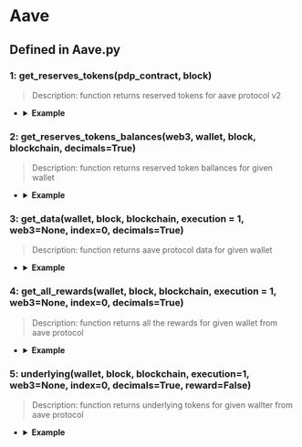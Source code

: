 # Aave

## Defined in Aave.py


### 1: get_reserves_tokens(pdp_contract, block)

> Description: function returns reserved tokens for aave protocol v2

- <details><summary><b>Example</b></summary>

  ```
  from defyes.functions import *

  from defyes import Aave

  f1 = get_contract('0x057835Ad21a177dbdd3090bB1CAE03EaCF78Fc6d', ETHEREUM)

  f2 = Aave.get_reserves_tokens(f1, 'latest')

  print(f2)

  ```

  ```
  output:
  ['0xdAC17F958D2ee523a2206206994597C13D831ec7', '0x2260FAC5E5542a773Aa44fBCfeDf7C193bc2C599', '0xC02aaA39b223FE8D0A0e5C4F27eAD9083C756Cc2', '0x0bc529c00C6401aEF6D220BE8C6Ea1667F6Ad93e', '0xE41d2489571d322189246DaFA5ebDe1F4699F498', '0x1f9840a85d5aF5bf1D1762F925BDADdC4201F984', '0x7Fc66500c84A76Ad7e9c93437bFc5Ac33E2DDaE9', '0x0D8775F648430679A709E98d2b0Cb6250d2887EF', '0x4Fabb145d64652a948d72533023f6E7A623C7C53', '0x6B175474E89094C44Da98b954EedeAC495271d0F', '0xF629cBd94d3791C9250152BD8dfBDF380E2a3B9c', '0xdd974D5C2e2928deA5F71b9825b8b646686BD200', '0x514910771AF9Ca656af840dff83E8264EcF986CA', '0x0F5D2fB29fb7d3CFeE444a200298f468908cC942', '0x9f8F72aA9304c8B593d555F12eF6589cC3A579A2', '0x408e41876cCCDC0F92210600ef50372656052a38', '0xC011a73ee8576Fb46F5E1c5751cA3B9Fe0af2a6F', '0x57Ab1ec28D129707052df4dF418D58a2D46d5f51', '0x0000000000085d4780B73119b644AE5ecd22b376', '0xA0b86991c6218b36c1d19D4a2e9Eb0cE3606eB48', '0xD533a949740bb3306d119CC777fa900bA034cd52', '0x056Fd409E1d7A124BD7017459dFEa2F387b6d5Cd', '0xba100000625a3754423978a60c9317c58a424e3D', '0x8798249c2E607446EfB7Ad49eC89dD1865Ff4272', '0xD5147bc8e386d91Cc5DBE72099DAC6C9b99276F5', '0x03ab458634910AaD20eF5f1C8ee96F1D6ac54919', '0xD46bA6D942050d489DBd938a2C909A5d5039A161', '0x8E870D67F660D95d5be530380D0eC0bd388289E1', '0x1494CA1F11D487c2bBe4543E90080AeBa4BA3C2b', '0x853d955aCEf822Db058eb8505911ED77F175b99e', '0x956F47F50A910163D8BF957Cf5846D573E7f87CA', '0xae7ab96520DE3A18E5e111B5EaAb095312D7fE84', '0xC18360217D8F7Ab5e7c516566761Ea12Ce7F9D72', '0xa693B19d2931d498c5B318dF961919BB4aee87a5', '0x4e3FBD56CD56c3e72c1403e103b45Db9da5B9D2B', '0x111111111117dC0aa78b770fA6A738034120C302', '0x5f98805A4E8be255a32880FDeC7F6728C6568bA0']
  ```
  </details>

### 2: get_reserves_tokens_balances(web3, wallet, block, blockchain, decimals=True)

> Description: function returns reserved token ballances for given wallet

- <details><summary><b>Example</b></summary>

  ```
  from defyes.functions import *

  from defyes import Aave

  web3 = get_node(ETHEREUM, 'latest', 0)

  f2 = Aave.get_reserves_tokens_balances(web3, '0x849D52316331967b6fF1198e5E32A0eB168D039d', 'latest', ETHEREUM)

  print(f2)

  ```

  ```
  output: [['0x2260FAC5E5542a773Aa44fBCfeDf7C193bc2C599', -25.1759987], ['0xae7ab96520DE3A18E5e111B5EaAb095312D7fE84', 1385.4727732126728]]
  
  ```
  </details>

### 3: get_data(wallet, block, blockchain, execution = 1, web3=None, index=0, decimals=True)

> Description: function returns aave protocol data for given wallet

- <details><summary><b>Example</b></summary>

  ```
  from defyes.functions import *

  from defyes import Aave

  f3 = Aave.get_data('0x849D52316331967b6fF1198e5E32A0eB168D039d', 'latest', ETHEREUM)

  print(f3)

  ```

  ```
  output: 

  {'collateral_ratio': 422.8517007532872, 'liquidation_ratio': 120.48192771084337, 'eth_price_usd': 1321.28, 'collaterals': [{'token_address': '0xae7ab96520DE3A18E5e111B5EaAb095312D7fE84', 'token_amount': 1385.4727732126728, 'token_price_usd': 1309.82714496}], 'debts': [{'token_address': '0x2260FAC5E5542a773Aa44fBCfeDf7C193bc2C599', 'token_amount': 25.17600199, 'token_price_usd': 17046.574635530906}]}
  
  ```
  </details>


### 4: get_all_rewards(wallet, block, blockchain, execution = 1, web3=None, index=0, decimals=True)

> Description: function returns all the rewards for given wallet from aave protocol

- <details><summary><b>Example</b></summary>

  ```
  from defyes.functions import *

  from defyes import Aave

  f4 = Aave.get_all_rewards('0x849D52316331967b6fF1198e5E32A0eB168D039d', 'latest', ETHEREUM)

  print(f4)

  ```

  ```
  output: 

  [['0x7Fc66500c84A76Ad7e9c93437bFc5Ac33E2DDaE9', 5.046433045046507]]
  
  ```

### 5: underlying(wallet, block, blockchain, execution=1, web3=None, index=0, decimals=True, reward=False)

> Description: function returns underlying tokens for given wallter from aave protocol

- <details><summary><b>Example</b></summary>

  ```
  from defyes.functions import *

  from defyes import Aave

  f5 = Aave.underlying('0x849D52316331967b6fF1198e5E32A0eB168D039d', 'latest', ETHEREUM, reward=True)

  print(f5)

  ```

  ```
  output: 

  [[['0x2260FAC5E5542a773Aa44fBCfeDf7C193bc2C599', -25.17600614], ['0xae7ab96520DE3A18E5e111B5EaAb095312D7fE84', 1385.4727732126728]], [['0x7Fc66500c84A76Ad7e9c93437bFc5Ac33E2DDaE9', 5.046433045046507]]]
  
  ```


